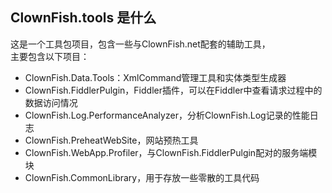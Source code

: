 ﻿
## ClownFish.tools 是什么

这是一个工具包项目，包含一些与ClownFish.net配套的辅助工具，  
主要包含以下项目：
 - ClownFish.Data.Tools：XmlCommand管理工具和实体类型生成器
 - ClownFish.FiddlerPulgin，Fiddler插件，可以在Fiddler中查看请求过程中的数据访问情况
 - ClownFish.Log.PerformanceAnalyzer，分析ClownFish.Log记录的性能日志
 - ClownFish.PreheatWebSite，网站预热工具
 - ClownFish.WebApp.Profiler，与ClownFish.FiddlerPulgin配对的服务端模块  
 - ClownFish.CommonLibrary，用于存放一些零散的工具代码  
